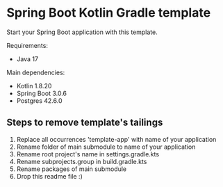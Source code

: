 # Spring Boot Kotlin Gradle template

Start your Spring Boot application with this template.

Requirements:
* Java 17

Main dependencies:
* Kotlin 1.8.20
* Spring Boot 3.0.6
* Postgres 42.6.0

## Steps to remove template's tailings
1) Replace all occurrences 'template-app' with name of your application
2) Rename folder of main submodule to name of your application
3) Rename root project's name in settings.gradle.kts
4) Rename subprojects.group in build.gradle.kts
5) Rename packages of main submodule
6) Drop this readme file :)